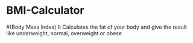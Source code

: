 # BMI-Calculator
#(Body Mass Index)
It Calculates the fat of your body and give the result like underweight, normal, overweight or obese
